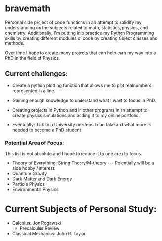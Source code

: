 # bravemath
Personal side project of code functions in an attempt to solidify my understanding on the subjects related to math, statistics, physics, and chemistry.
Additionally, I'm putting into practice my Python Programming skills by creating different modules of code by creating Object classes and methods.

Over time I hope to create many projects that can help earn my way into a PhD in the field of Physics.
## Current challenges:
- Create a python plotting function that allows me to plot realnumbers represented in a line.

- Gaining enough knowledge to understand what I want to focus in PhD.
- Creating projects in Python and in other programs in an attempt to create physics simulations and adding it to my online portfolio.

- Eventually: Talk to a University on steps I can take and what more is needed to become a PhD student.

### Potential Area of Focus:
This list is not absolute and I hope to reduce it to one area to focus. 
- Theory of Everything: String Theory/M-theory --- Potentially will be a side hobby / interest.
- Quantum Gravity
- Dark Matter and Dark Energy
- Particle Physics
- Environmental Physics

# Current Subjects of Personal Study:
- Calculus: Jon Rogawski
    - Precalculus Review
- Classical Mechanics: John R. Taylor
